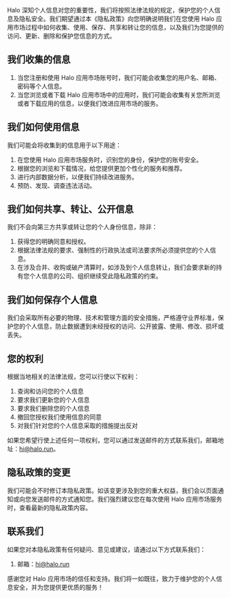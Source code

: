 Halo 深知个人信息对您的重要性，我们将按照法律法规的规定，保护您的个人信息及隐私安全。我们期望通过本《隐私政策》向您明确说明我们在您使用 Halo 应用市场过程中如何收集、使用、保存、共享和转让您的信息，以及我们为您提供的访问、更新、删除和保护您信息的方式。

## 我们收集的信息

1. 当您注册和使用 Halo 应用市场账号时，我们可能会收集您的用户名、邮箱、密码等个人信息。
2. 当您浏览或者下载 Halo 应用市场中的应用时，我们可能会收集有关您所浏览或者下载应用的信息，以便我们改进应用市场的服务。

## 我们如何使用信息

我们可能会将收集到的信息用于以下用途：

1. 在您使用 Halo 应用市场服务时，识别您的身份，保护您的账号安全。
2. 根据您的浏览和下载情况，给您提供更加个性化的服务和推荐。
3. 进行内部数据分析，以便我们持续改进服务。
4. 预防、发现、调查违法活动。

## 我们如何共享、转让、公开信息

我们不会向第三方共享或转让您的个人身份信息，除非：

1. 获得您的明确同意和授权。
2. 根据法律法规的要求、强制性的行政执法或司法要求所必须提供您的个人信息。
3. 在涉及合并、收购或破产清算时，如涉及到个人信息转让，我们会要求新的持有您个人信息的公司、组织继续受此隐私政策的约束。

## 我们如何保存个人信息

我们会采取所有必要的物理、技术和管理方面的安全措施，严格遵守业界标准，保护您的个人信息，防止数据遭到未经授权的访问、公开披露、使用、修改、损坏或丢失。

## 您的权利

根据当地相关的法律法规，您可以行使以下权利：

1. 查询和访问您的个人信息
2. 要求我们更新您的个人信息
3. 要求我们删除您的个人信息
4. 撤回您授权我们使用信息的同意
5. 对我们针对您的个人信息采取的措施提出反对

如果您希望行使上述任何一项权利，您可以通过发送邮件的方式联系我们，邮箱地址：[hi@halo.run](mailto:hi@halo.run)。

## 隐私政策的变更

我们可能会不时修订本隐私政策。如该变更涉及到您的重大权益，我们会以页面通知或向您发送邮件的方式通知您。我们强烈建议您在每次使用 Halo 应用市场服务时，查看最新的隐私政策内容。
  
## 联系我们

如果您对本隐私政策有任何疑问、意见或建议，请通过以下方式联系我们：

1. 邮箱：[hi@halo.run](mailto:hi@halo.run)

感谢您对 Halo 应用市场的信任和支持。我们将一如既往，致力于维护您的个人信息安全，并为您提供更优质的服务！
